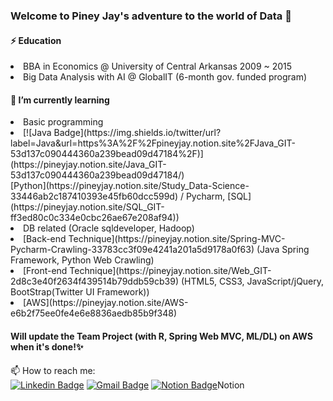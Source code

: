 ### Welcome to Piney Jay's adventure to the world of Data 👋

#### ⚡ Education
<li>BBA in Economics @ University of Central Arkansas 2009 ~ 2015</li>
<li>Big Data Analysis with AI @ GlobalIT (6-month gov. funded program)</li>

#### 🌱 I’m currently learning
<li>Basic programming
  <li>[![Java Badge](https://img.shields.io/twitter/url?label=Java&url=https%3A%2F%2Fpineyjay.notion.site%2FJava_GIT-53d137c090444360a239bead09d47184%2F)](https://pineyjay.notion.site/Java_GIT-53d137c090444360a239bead09d47184/)</li>
  [Python](https://pineyjay.notion.site/Study_Data-Science-33446ab2c187410393e45fb60dcc599d) / Pycharm, [SQL](https://pineyjay.notion.site/SQL_GIT-ff3ed80c0c334e0cbc26ae67e208af94))</li>
<li>DB related (Oracle sqldeveloper,  Hadoop)</li>
<li>[Back-end Technique](https://pineyjay.notion.site/Spring-MVC-Pycharm-Crawling-33783cc3f09e4241a201a5d9178a0f63) (Java Spring Framework, Python Web Crawling)</li>
<li>[Front-end Technique](https://pineyjay.notion.site/Web_GIT-2d8c3e40f2634f439514b79ddb59cb39) (HTML5, CSS3, JavaScript/jQuery, BootStrap(Twitter UI Framework))</li>
<li>[AWS](https://pineyjay.notion.site/AWS-e6b2f75ee0fe4e6e8836aedb85b9f348)</li>

#### Will update the Team Project (with R, Spring Web MVC, ML/DL) on AWS when it's done!✨

📫 How to reach me:   
[![Linkedin Badge](https://img.shields.io/badge/-LinkedIn-blue?style=flat-square&logo=Linkedin&logoColor=white&link=https://www.linkedin.com/in/pineyjay/)](https://www.linkedin.com/in/pineyjay/)
[![Gmail Badge](https://img.shields.io/badge/Gmail-d14836?style=flat-square&logo=Gmail&logoColor=white&link=mailto:kjeong1991@gmail.com)](mailto:kjeong1991@gmail.com)
[![Notion Badge](https://img.icons8.com/ios/30/000000/book.png)](https://notion.so/pineyjay/)Notion


<!--
**jaykang1991/jaykang1991** is a ✨ _special_ ✨ repository because its `README.md` (this file) appears on your GitHub profile.

Here are some ideas to get you started:

- 🔭 I’m currently working on ...
- 🌱 I’m currently learning ...
- 👯 I’m looking to collaborate on ...
- 🤔 I’m looking for help with ...
- 💬 Ask me about ...
- 📫 How to reach me: ...
- 😄 Pronouns: ...
- ⚡ Fun fact: ...
-->
